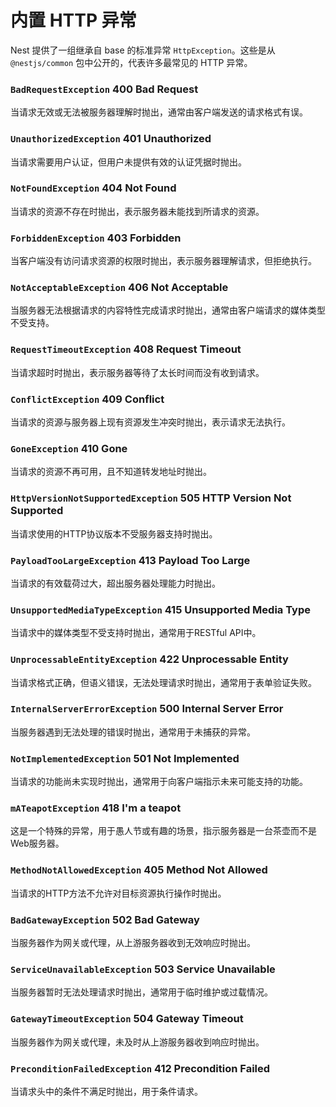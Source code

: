 # 内置 HTTP 异常

Nest 提供了一组继承自 base 的标准异常 `HttpException`。这些是从 `@nestjs/common` 包中公开的，代表许多最常见的 HTTP 异常。

### `BadRequestException` 400 Bad Request

当请求无效或无法被服务器理解时抛出，通常由客户端发送的请求格式有误。

### `UnauthorizedException` 401 Unauthorized

当请求需要用户认证，但用户未提供有效的认证凭据时抛出。

### `NotFoundException` 404 Not Found

当请求的资源不存在时抛出，表示服务器未能找到所请求的资源。

### `ForbiddenException` 403 Forbidden

当客户端没有访问请求资源的权限时抛出，表示服务器理解请求，但拒绝执行。

### `NotAcceptableException` 406 Not Acceptable

当服务器无法根据请求的内容特性完成请求时抛出，通常由客户端请求的媒体类型不受支持。

### `RequestTimeoutException` 408 Request Timeout

当请求超时时抛出，表示服务器等待了太长时间而没有收到请求。

### `ConflictException` 409 Conflict

当请求的资源与服务器上现有资源发生冲突时抛出，表示请求无法执行。

### `GoneException` 410 Gone

当请求的资源不再可用，且不知道转发地址时抛出。

### `HttpVersionNotSupportedException` 505 HTTP Version Not Supported

当请求使用的HTTP协议版本不受服务器支持时抛出。

### `PayloadTooLargeException` 413 Payload Too Large

当请求的有效载荷过大，超出服务器处理能力时抛出。

### `UnsupportedMediaTypeException` 415 Unsupported Media Type

当请求中的媒体类型不受支持时抛出，通常用于RESTful API中。

### `UnprocessableEntityException` 422 Unprocessable Entity

当请求格式正确，但语义错误，无法处理请求时抛出，通常用于表单验证失败。

### `InternalServerErrorException` 500 Internal Server Error

当服务器遇到无法处理的错误时抛出，通常用于未捕获的异常。

### `NotImplementedException` 501 Not Implemented

当请求的功能尚未实现时抛出，通常用于向客户端指示未来可能支持的功能。

### `mATeapotException` 418 I'm a teapot

这是一个特殊的异常，用于愚人节或有趣的场景，指示服务器是一台茶壶而不是Web服务器。

### `MethodNotAllowedException` 405 Method Not Allowed

当请求的HTTP方法不允许对目标资源执行操作时抛出。

### `BadGatewayException` 502 Bad Gateway

当服务器作为网关或代理，从上游服务器收到无效响应时抛出。

### `ServiceUnavailableException` 503 Service Unavailable

当服务器暂时无法处理请求时抛出，通常用于临时维护或过载情况。

### `GatewayTimeoutException` 504 Gateway Timeout

当服务器作为网关或代理，未及时从上游服务器收到响应时抛出。

### `PreconditionFailedException` 412 Precondition Failed

当请求头中的条件不满足时抛出，用于条件请求。
